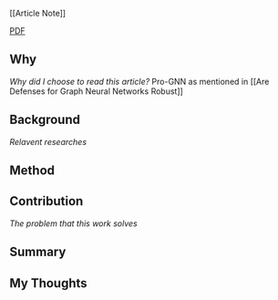 [[Article Note]]

[PDF](files/fileDoesNotExist/notExistingFile)

## Why 
*Why did I choose to read this article?*
Pro-GNN as mentioned in [[Are Defenses for Graph Neural Networks Robust]]

## Background
*Relavent researches*


## Method


## Contribution
*The problem that this work solves*


## Summary


## My Thoughts
